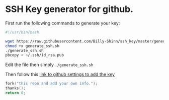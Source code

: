# SSH Key generator for github.

First run the following commands to generate your key:

```bash
#!/usr/bin/bash

wget https://raw.githubusercontent.com/Billy-Shinn/ssh_key/master/generate_ssh.sh
chmod +x generate_ssh.sh
./generate_ssh.sh
pbcopy < ~/.ssh/id_rsa.pub
```

Edit the file then simply `./generate_ssh.sh`

Then follow this [link to github settings to add the key](https://github.com/settings/keys)

```C++
fork("this repo and add your own info.");
thanks();
return 0;
```
